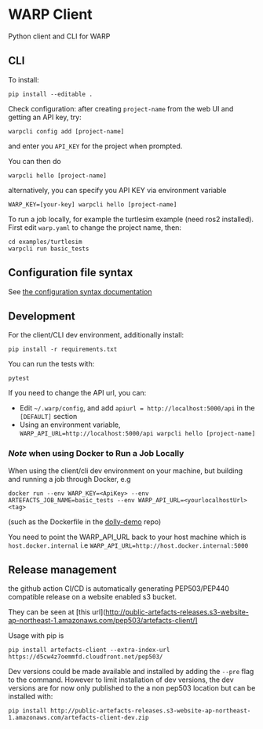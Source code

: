 # WARP Client

Python client and CLI for WARP


## CLI

To install:
```
pip install --editable .
```

Check configuration: after creating `project-name` from the web UI and getting an API key, try:

```
warpcli config add [project-name]
```

and enter you `API_KEY` for the project when prompted.

You can then do 

```
warpcli hello [project-name]
```

alternatively, you can specify you API KEY via environment variable

```
WARP_KEY=[your-key] warpcli hello [project-name]
```

To run a job locally, for example the turtlesim example (need ros2 installed).
First edit `warp.yaml` to change the project name, then:

```
cd examples/turtlesim
warpcli run basic_tests
```

## Configuration file syntax

See [the configuration syntax documentation](docs/configuration_syntax.md)

## Development

For the client/CLI dev environment, additionally install:

```
pip install -r requirements.txt
```

You can run the tests with:

```
pytest
```

If you need to change the API url, you can:

* Edit `~/.warp/config`, and add `apiurl = http://localhost:5000/api` in the `[DEFAULT]` section
* Using an environment variable, `WARP_API_URL=http://localhost:5000/api warpcli hello [project-name]`

### _Note_ when using Docker to Run a Job Locally

When using the client/cli dev environment on your machine, but building and running a job through Docker, e.g 
```
docker run --env WARP_KEY=<ApiKey> --env ARTEFACTS_JOB_NAME=basic_tests --env WARP_API_URL=<yourlocalhostUrl>  <tag>
```
(such as the Dockerfile in the [dolly-demo](https://github.com/art-e-fact/dolly-demo/blob/main/Dockerfile) repo)

You need to point the WARP_API_URL back to your host machine which is `host.docker.internal` i.e `WARP_API_URL=http://host.docker.internal:5000`

## Release management

the github action CI/CD is automatically generating PEP503/PEP440 compatible release on a website enabled s3 bucket.

They can be seen at [this url](http://public-artefacts-releases.s3-website-ap-northeast-1.amazonaws.com/pep503/artefacts-client/]

Usage with pip is

```
pip install artefacts-client --extra-index-url https://d5cw4z7oemmfd.cloudfront.net/pep503/
```

Dev versions could be made available and installed by adding the `--pre` flag to the command. However to limit installation of dev versions, the dev versions are for now only published to the a non pep503 location but can be installed with:

```
pip install http://public-artefacts-releases.s3-website-ap-northeast-1.amazonaws.com/artefacts-client-dev.zip
```

